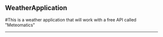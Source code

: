 ## WeatherApplication
#This is a weather application that will work with a free API called "Meteomatics" 

-----------------------------------------------------------------------------------
